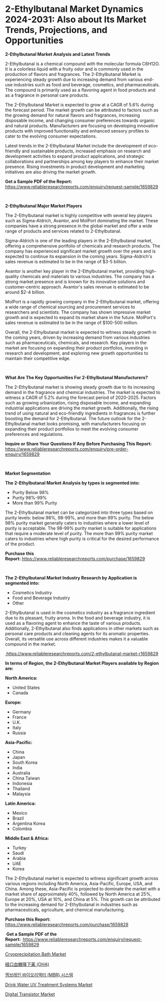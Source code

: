 <p><h1>2-Ethylbutanal Market Dynamics 2024-2031: Also about Its Market Trends, Projections, and Opportunities</h1></p><p><strong>2-Ethylbutanal Market Analysis and Latest Trends</strong></p>
<p><p>2-Ethylbutanal is a chemical compound with the molecular formula C6H12O. It is a colorless liquid with a fruity odor and is commonly used in the production of flavors and fragrances. The 2-Ethylbutanal Market is experiencing steady growth due to increasing demand from various end-use industries such as food and beverage, cosmetics, and pharmaceuticals. The compound is primarily used as a flavoring agent in food products and as a fragrance in personal care products.</p><p>The 2-Ethylbutanal Market is expected to grow at a CAGR of 5.6% during the forecast period. The market growth can be attributed to factors such as the growing demand for natural flavors and fragrances, increasing disposable income, and changing consumer preferences towards organic and natural products. Manufacturers are focusing on developing innovative products with improved functionality and enhanced sensory profiles to cater to the evolving consumer expectations.</p><p>Latest trends in the 2-Ethylbutanal Market include the development of eco-friendly and sustainable products, increased emphasis on research and development activities to expand product applications, and strategic collaborations and partnerships among key players to enhance their market presence. Rising investments in product development and marketing initiatives are also driving the market growth.</p></p>
<p><strong>Get a Sample PDF of the Report:&nbsp;</strong> <a href="https://www.reliableresearchreports.com/enquiry/request-sample/1659829">https://www.reliableresearchreports.com/enquiry/request-sample/1659829</a></p>
<p>&nbsp;</p>
<p><strong>2-Ethylbutanal Major Market Players</strong></p>
<p><p>The 2-Ethylbutanal market is highly competitive with several key players such as Sigma-Aldrich, Avantor, and MolPort dominating the market. These companies have a strong presence in the global market and offer a wide range of products and services related to 2-Ethylbutanal.</p><p>Sigma-Aldrich is one of the leading players in the 2-Ethylbutanal market, offering a comprehensive portfolio of chemicals and research products. The company has experienced significant market growth over the years and is expected to continue its expansion in the coming years. Sigma-Aldrich's sales revenue is estimated to be in the range of $3-5 billion.</p><p>Avantor is another key player in the 2-Ethylbutanal market, providing high-quality chemicals and materials to various industries. The company has a strong market presence and is known for its innovative solutions and customer-centric approach. Avantor's sales revenue is estimated to be around $2-4 billion.</p><p>MolPort is a rapidly growing company in the 2-Ethylbutanal market, offering a wide range of chemical sourcing and procurement services to researchers and scientists. The company has shown impressive market growth and is expected to expand its market share in the future. MolPort's sales revenue is estimated to be in the range of $100-500 million.</p><p>Overall, the 2-Ethylbutanal market is expected to witness steady growth in the coming years, driven by increasing demand from various industries such as pharmaceuticals, chemicals, and research. Key players in the market are focusing on expanding their product portfolios, investing in research and development, and exploring new growth opportunities to maintain their competitive edge.</p></p>
<p>&nbsp;</p>
<p><strong>What Are The Key Opportunities For 2-Ethylbutanal Manufacturers?</strong></p>
<p><p>The 2-Ethylbutanal market is showing steady growth due to its increasing demand in the fragrance and chemical industries. The market is expected to witness a CAGR of 5.2% during the forecast period of 2020-2025. Factors such as growing urbanization, rising disposable income, and expanding industrial applications are driving the market growth. Additionally, the rising trend of using natural and eco-friendly ingredients in fragrances is further boosting the demand for 2-Ethylbutanal. The future outlook for the 2-Ethylbutanal market looks promising, with manufacturers focusing on expanding their product portfolios to meet the evolving consumer preferences and regulations.</p></p>
<p><strong>Inquire or Share Your Questions If Any Before Purchasing This Report:</strong> <a href="https://www.reliableresearchreports.com/enquiry/pre-order-enquiry/1659829">https://www.reliableresearchreports.com/enquiry/pre-order-enquiry/1659829</a></p>
<p>&nbsp;</p>
<p><strong>Market Segmentation</strong></p>
<p><strong>The 2-Ethylbutanal Market Analysis by types is segmented into:</strong></p>
<p><ul><li>Purity Below 98%</li><li>Purity 98%-99%</li><li>More than 99% Purity</li></ul></p>
<p><p>The 2-Ethylbutanal market can be categorized into three types based on purity levels: below 98%, 98-99%, and more than 99% purity. The below 98% purity market generally caters to industries where a lower level of purity is acceptable. The 98-99% purity market is suitable for applications that require a moderate level of purity. The more than 99% purity market caters to industries where high purity is critical for the desired performance of the product.</p></p>
<p><strong>Purchase this Report:&nbsp;</strong><a href="https://www.reliableresearchreports.com/purchase/1659829">https://www.reliableresearchreports.com/purchase/1659829</a></p>
<p>&nbsp;</p>
<p><strong>The 2-Ethylbutanal Market Industry Research by Application is segmented into:</strong></p>
<p><ul><li>Cosmetics Industry</li><li>Food and Beverage Industry</li><li>Other</li></ul></p>
<p><p>2-Ethylbutanal is used in the cosmetics industry as a fragrance ingredient due to its pleasant, fruity aroma. In the food and beverage industry, it is used as a flavoring agent to enhance the taste of various products. Additionally, 2-Ethylbutanal also finds applications in other markets such as personal care products and cleaning agents for its aromatic properties. Overall, its versatile use across different industries makes it a valuable compound in the market.</p></p>
<p><a href="https://www.reliableresearchreports.com/2-ethylbutanal-market-r1659829">&nbsp;https://www.reliableresearchreports.com/2-ethylbutanal-market-r1659829</a></p>
<p><strong>In terms of Region, the 2-Ethylbutanal Market Players available by Region are:</strong></p>
<p>
    <p> <strong> North America: </strong>
        <ul>
            <li>United States</li>
            <li>Canada</li>
        </ul>
        </p> 
    <p> <strong> Europe: </strong>
        <ul>
            <li>Germany</li>
            <li>France</li>
            <li>U.K.</li>
            <li>Italy</li>
            <li>Russia</li>
        </ul>
        </p> 
    <p> <strong> Asia-Pacific: </strong>
        <ul>
            <li>China</li>
            <li>Japan</li>
            <li>South Korea</li>
            <li>India</li>
            <li>Australia</li>
            <li>China Taiwan</li>
            <li>Indonesia</li>
            <li>Thailand</li>
            <li>Malaysia</li>
        </ul>
        </p> 
    <p> <strong> Latin America: </strong>
        <ul>
            <li>Mexico</li>
            <li>Brazil</li>
            <li>Argentina Korea</li>
            <li>Colombia</li>
        </ul>
        </p> 
    <p> <strong> Middle East & Africa: </strong>
        <ul>
            <li>Turkey</li>
            <li>Saudi</li>
            <li>Arabia</li>
            <li>UAE</li>
            <li>Korea</li>
        </ul>
    </p>
    </p>
<p><p>The 2-Ethylbutanal market is expected to witness significant growth across various regions including North America, Asia-Pacific, Europe, USA, and China. Among these, Asia-Pacific is projected to dominate the market with a market share of approximately 40%, followed by North America at 25%, Europe at 20%, USA at 10%, and China at 5%. This growth can be attributed to the increasing demand for 2-Ethylbutanal in industries such as pharmaceuticals, agriculture, and chemical manufacturing.</p></p>
<p><strong>Purchase this Report: </strong><a href="https://www.reliableresearchreports.com/purchase/1659829">https://www.reliableresearchreports.com/purchase/1659829</a></p>
<p>&nbsp;<strong>Get a Sample PDF of the Report:&nbsp;&nbsp;</strong><a href="https://www.reliableresearchreports.com/enquiry/request-sample/1659829">https://www.reliableresearchreports.com/enquiry/request-sample/1659829</a></p>
<p><strong></strong></p>
<p><p><a href="https://github.com/RebekaAnderson14/Market-Research-Report-List-1/blob/main/cryoprecipitation-bath-market.md">Cryoprecipitation Bath Market</a></p><p><a href="https://github.com/AylinBeier/Market-Research-Report-List-1/blob/main/817941296523.md">経口血糖降下薬 (OHA)</a></p><p><a href="https://github.com/JeromeRtyau89966/Market-Research-Report-List-2/blob/main/463118088170.md">멤브레인 바이오리액터 (MBR) 시스템</a></p><p><a href="https://github.com/Whitneyboyettebo9kiw7yr13/Market-Research-Report-List-2/blob/main/drink-water-uv-treatment-systems-market.md">Drink Water UV Treatment Systems Market</a></p><p><a href="https://issuu.com/reportprime-2/docs/digital-transistor-market-size-2030.pptx">Digital Transistor Market</a></p></p>